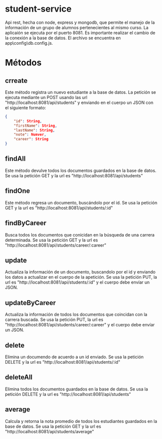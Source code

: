 # student-service
Api rest, hecha con node, express y mongodb, que permite el manejo de la información de un grupo de alumnos pertenecientes al mismo curso. La aplicaión se ejecuta por el puerto 8081.
Es importante realizar el cambio de la conexión a la base de datos. El archivo se encuentra en app\config\db.config.js.

# Métodos
## crreate
Este método registra un nuevo estudiante a la base de datos. La petición se ejecuta mediante un POST usando las url "http://localhost:8081/api/students" y enviando en el cuerpo un JSON con el siguiente formato:
```json
{
	"id": String,
	"firstName": String,
	"lastName": String,
	"note": Numver,
	"career": String
}
```
## findAll
Este método devulve todos los documentos guardados en la base de datos. Se usa la petición GET y la url es "http://localhost:8081/api/students"

## findOne
Este método regresa un documento, buscándolo por el id. Se usa la petición GET y la url es "http://localhost:8081/api/students/:id"

## findByCareer
Busca todos los documentos que conicidan en la búsqueda de una carrera determinada. Se usa la petición GET y la url es "http://localhost:8081/api/students/career/:career"

## update
Actualiza la información de un documento, buscandolo por el id y enviando los datos a actualizar en el cuerpo de la apetición. Se usa la petición PUT, la url es "http://localhost:8081/api/students/:id" y el cuerpo debe envíar un JSON.

## updateByCareer
Actualiza la información de todos los documentos que coincidan con la carrera buscada. Se usa la petición PUT, la url es "http://localhost:8081/api/students/career/:career" y el cuerpo debe envíar un JSON.

## delete
Elimina un documendo de acuerdo a un id enviado. Se usa la petición DELETE y la url es "http://localhost:8081/api/students/:id"

## deleteAll
Elimina todos los documentos guardados en la base de datos. Se usa la petición DELETE y la url es "http://localhost:8081/api/students"

## average
Calcula y retorna la nota promedio de todos los estudiantes guardados en la base de datos. Se usa la petición GET y la url es "http://localhost:8081/api/students/average"
